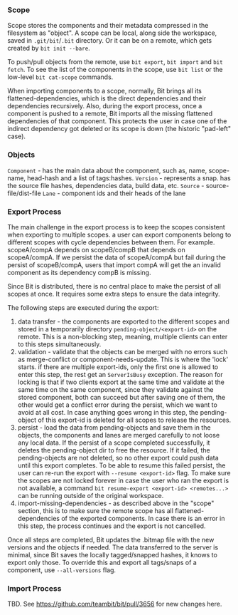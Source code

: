 ### Scope
Scope stores the components and their metadata compressed in the filesystem as "object". A scope can be local, along side the workspace, saved in `.git/bit`/`.bit` directory. Or it can be on a remote, which gets created by `bit init --bare`.

To push/pull objects from the remote, use `bit export`, `bit import` and `bit fetch`. To see the list of the components in the scope, use `bit list` or the low-level `bit cat-scope` commands.

When importing components to a scope, normally, Bit brings all its flattened-dependencies, which is the direct dependencies and their dependencies recursively. Also, during the export process, once a component is pushed to a remote, Bit imports all the missing flattened dependencies of that component. This protects the user in case one of the indirect dependency got deleted or its scope is down (the historic "pad-left" case).

### Objects
`Component` - has the main data about the component, such as, name, scope-name, head-hash and a list of tags:hashes.
`Version` - represents a snap. has the source file hashes, dependencies data, build data, etc.
`Source` - source-file/dist-file
`Lane` - component ids and their heads of the lane

### Export Process
The main challenge in the export process is to keep the scopes consistent when exporting to multiple scopes.  a user can export components belong to different scopes with cycle dependencies between them. For example. scopeA/compA depends on scopeB/compB that depends on scopeA/compA. If we persist the data of scopeA/compA but fail during the persist of scopeB/compA, users that import compA will get the an invalid component as its dependency compB is missing.

Since Bit is distributed, there is no central place to make the persist of all scopes at once. It requires some extra steps to ensure the data integrity.

The following steps are executed during the export:
1. data transfer - the components are exported to the different scopes and stored in a temporarily directory `pending-object/<export-id>` on the remote. This is a non-blocking step, meaning, multiple clients can enter to this steps simultaneously.
2. validation - validate that the objects can be merged with no errors such as merge-conflict or component-needs-update. This is where the 'lock' starts. if there are multiple export-ids, only the first one is allowed to enter this step, the rest get an `ServerIsBusy` exception. The reason for locking is that if two clients export at the same time and validate at the same time on the same component, since they validate against the stored component, both can succeed but after saving one of them, the other would get a conflict error during the persist, which we want to avoid at all cost. In case anything goes wrong in this step, the pending-object of this export-id is deleted for all scopes to release the resources.
3. persist - load the data from pending-objects and save them in the objects, the components and lanes are merged carefully to not loose any local data. If the persist of a scope completed successfully, it deletes the pending-object dir to free the resource.
If it failed, the pending-objects are not deleted, so no other export could push data until this export completes. To be able to resume this failed persist, the user can re-run the export with `--resume <export-id>` flag. To make sure the scopes are not locked forever in case the user who ran the export is not available, a command `bit resume-export <export-id> <remotes...>` can be running outside of the original workspace.
4. import-missing-dependencies - as described above in the "scope" section, this is to make sure the remote scope has all flattened-dependencies of the exported components. In case there is an error in this step, the process continues and the export is not cancelled.

Once all steps are completed, Bit updates the .bitmap file with the new versions and the objects if needed.
The data transferred to the server is minimal, since Bit saves the locally tagged/snapped hashes, it knows to export only those. To override this and export all tags/snaps of a component, use `--all-versions` flag.

### Import Process
TBD. See https://github.com/teambit/bit/pull/3656 for new changes here.